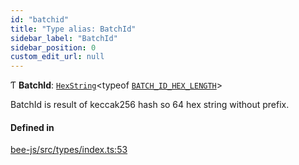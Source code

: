 ```yaml
---
id: "batchid"
title: "Type alias: BatchId"
sidebar_label: "BatchId"
sidebar_position: 0
custom_edit_url: null
---
```


Ƭ **BatchId**: [`HexString`](utils.hex.hexstring.md)<typeof [`BATCH_ID_HEX_LENGTH`](../variables/batch_id_hex_length.md)\>

BatchId is result of keccak256 hash so 64 hex string without prefix.

#### Defined in

[bee-js/src/types/index.ts:53](https://github.com/ethersphere/bee-js/blob/74056cb/src/types/index.ts#L53)
